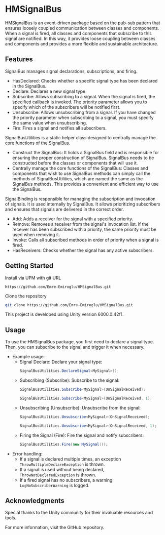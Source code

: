 # HMSignalBus
HMSignalBus is an event-driven package based on the pub-sub pattern that ensures loosely coupled communication between classes and components. When a signal is fired, all classes and components that subscribe to this signal are notified. In this way, it provides loose coupling between classes and components and provides a more flexible and sustainable architecture.

## Features
SignalBus manages signal declarations, subscriptions, and firing.
* HasDeclared: Checks whether a specific signal type has been declared in the SignalBus.
* Declare: Declares a new signal type.
* Subscribe: Allows subscribing to a signal. When the signal is fired, the specified callback is invoked. The priority parameter allows you to specify which of the subscribers will be notified first.
* Unsubscribe: Allows unsubscribing from a signal. If you have changed the priority parameter when subscribing to a signal, you must specify the same value when unsubscribing.
* Fire: Fires a signal and notifies all subscribers.

SignalBusUtilities is a static helper class designed to centrally manage the core functions of the SignalBus.
* Construct the SignalBus: It holds a SignalBus field and is responsible for ensuring the proper construction of SignalBus. SignalBus needs to be constructed before the classes or components that will use it.
* Centrally manage the core functions of the SignalBus: Classes and components that wish to use SignalBus methods can simply call the methods of SignalBusUtilities, which are named the same as the SignalBus methods. This provides a convenient and efficient way to use the SignalBus.

SignalBinding is responsible for managing the subscription and invocation of signals. It is used internally by SignalBus. It allows prioritizing subscribers and ensures that signals are delivered in the correct order.
* Add: Adds a receiver for the signal with a specified priority.
* Remove: Removes a receiver from the signal's invocation list. If the receiver has been subscribed with a priority, the same priority must be used when removing it.
* Invoke: Calls all subscribed methods in order of priority when a signal is fired.
* HasReceivers: Checks whether the signal has any active subscribers.

## Getting Started
Install via UPM with git URL

`https://github.com/Emre-Emiroglu/HMSignalBus.git`

Clone the repository
```bash
git clone https://github.com/Emre-Emiroglu/HMSignalBus.git
```
This project is developed using Unity version 6000.0.42f1.

## Usage
To use the HMSignalBus package, you first need to declare a signal type. Then, you can subscribe to the signal and trigger it when necessary.
* Example usage:
  * Signal Declare: Declare your signal type:
    ```csharp
    SignalBusUtilities.DeclareSignal<MySignal>();
    ```
  * Subscribing (Subscribe): Subscribe to the signal:
    ```csharp
    SignalBusUtilities.Subscribe<MySignal>(OnSignalReceived);
    
    SignalBusUtilities.Subscribe<MySignal>(OnSignalReceived, 1);
    ```
  * Unsubscribing (Unsubscribe): Unsubscribe from the signal:
    ```csharp
    SignalBusUtilities.Unsubscribe<MySignal>(OnSignalReceived);
    
    SignalBusUtilities.Unsubscribe<MySignal>(OnSignalReceived, 1);
    ```
  * Firing the Signal (Fire): Fire the signal and notify subscribers:
    ```csharp
    SignalBusUtilities.Fire(new MySignal());
    ```
* Error handling:
    * If a signal is declared multiple times, an exception `ThrowMultipleDeclareException` is thrown.
    * If a signal is used without being declared, `ThrowNotDeclaredException` is thrown.
    * If a fired signal has no subscribers, a warning `LogNoSubscriberWarning` is logged.

## Acknowledgments
Special thanks to the Unity community for their invaluable resources and tools.

For more information, visit the GitHub repository.
